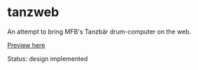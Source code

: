 # tanzweb

An attempt to bring MFB's Tanzbär drum-computer on the web.

[Preview here](https://alinchican.github.io/tanzweb/)

Status: design implemented